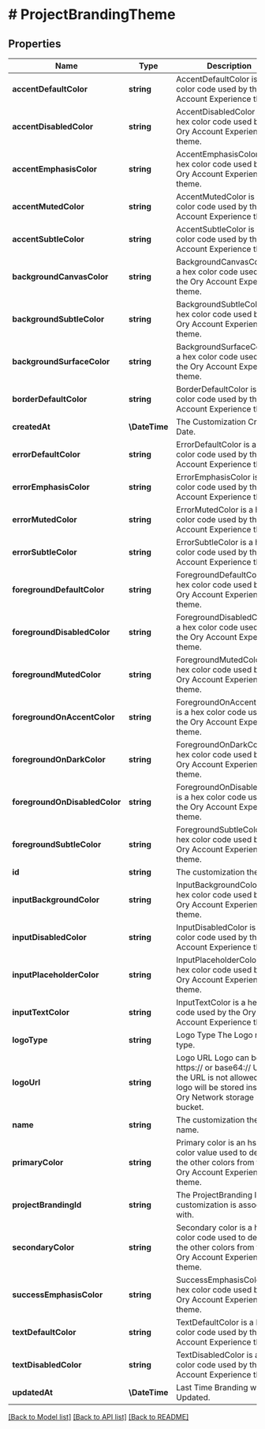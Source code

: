 # # ProjectBrandingTheme

## Properties

Name | Type | Description | Notes
------------ | ------------- | ------------- | -------------
**accentDefaultColor** | **string** | AccentDefaultColor is a hex color code used by the Ory Account Experience theme. | [optional]
**accentDisabledColor** | **string** | AccentDisabledColor is a hex color code used by the Ory Account Experience theme. | [optional]
**accentEmphasisColor** | **string** | AccentEmphasisColor is a hex color code used by the Ory Account Experience theme. | [optional]
**accentMutedColor** | **string** | AccentMutedColor is a hex color code used by the Ory Account Experience theme. | [optional]
**accentSubtleColor** | **string** | AccentSubtleColor is a hex color code used by the Ory Account Experience theme. | [optional]
**backgroundCanvasColor** | **string** | BackgroundCanvasColor is a hex color code used by the Ory Account Experience theme. | [optional]
**backgroundSubtleColor** | **string** | BackgroundSubtleColor is a hex color code used by the Ory Account Experience theme. | [optional]
**backgroundSurfaceColor** | **string** | BackgroundSurfaceColor is a hex color code used by the Ory Account Experience theme. | [optional]
**borderDefaultColor** | **string** | BorderDefaultColor is a hex color code used by the Ory Account Experience theme. | [optional]
**createdAt** | **\DateTime** | The Customization Creation Date. | [readonly]
**errorDefaultColor** | **string** | ErrorDefaultColor is a hex color code used by the Ory Account Experience theme. | [optional]
**errorEmphasisColor** | **string** | ErrorEmphasisColor is a hex color code used by the Ory Account Experience theme. | [optional]
**errorMutedColor** | **string** | ErrorMutedColor is a hex color code used by the Ory Account Experience theme. | [optional]
**errorSubtleColor** | **string** | ErrorSubtleColor is a hex color code used by the Ory Account Experience theme. | [optional]
**foregroundDefaultColor** | **string** | ForegroundDefaultColor is a hex color code used by the Ory Account Experience theme. | [optional]
**foregroundDisabledColor** | **string** | ForegroundDisabledColor is a hex color code used by the Ory Account Experience theme. | [optional]
**foregroundMutedColor** | **string** | ForegroundMutedColor is a hex color code used by the Ory Account Experience theme. | [optional]
**foregroundOnAccentColor** | **string** | ForegroundOnAccentColor is a hex color code used by the Ory Account Experience theme. | [optional]
**foregroundOnDarkColor** | **string** | ForegroundOnDarkColor is a hex color code used by the Ory Account Experience theme. | [optional]
**foregroundOnDisabledColor** | **string** | ForegroundOnDisabledColor is a hex color code used by the Ory Account Experience theme. | [optional]
**foregroundSubtleColor** | **string** | ForegroundSubtleColor is a hex color code used by the Ory Account Experience theme. | [optional]
**id** | **string** | The customization theme ID. | [readonly]
**inputBackgroundColor** | **string** | InputBackgroundColor is a hex color code used by the Ory Account Experience theme. | [optional]
**inputDisabledColor** | **string** | InputDisabledColor is a hex color code used by the Ory Account Experience theme. | [optional]
**inputPlaceholderColor** | **string** | InputPlaceholderColor is a hex color code used by the Ory Account Experience theme. | [optional]
**inputTextColor** | **string** | InputTextColor is a hex color code used by the Ory Account Experience theme. | [optional]
**logoType** | **string** | Logo Type The Logo mime type. | [optional]
**logoUrl** | **string** | Logo URL Logo can be an https:// or base64:// URL. If the URL is not allowed, the logo will be stored inside the Ory Network storage bucket. | [optional]
**name** | **string** | The customization theme name. |
**primaryColor** | **string** | Primary color is an hsla color value used to derive the other colors from for the Ory Account Experience theme. | [optional]
**projectBrandingId** | **string** | The ProjectBranding ID this customization is associated with. |
**secondaryColor** | **string** | Secondary color is a hsla color code used to derive the other colors from for the Ory Account Experience theme. | [optional]
**successEmphasisColor** | **string** | SuccessEmphasisColor is a hex color code used by the Ory Account Experience theme. | [optional]
**textDefaultColor** | **string** | TextDefaultColor is a hex color code used by the Ory Account Experience theme. | [optional]
**textDisabledColor** | **string** | TextDisabledColor is a hex color code used by the Ory Account Experience theme. | [optional]
**updatedAt** | **\DateTime** | Last Time Branding was Updated. | [readonly]

[[Back to Model list]](../../README.md#models) [[Back to API list]](../../README.md#endpoints) [[Back to README]](../../README.md)
